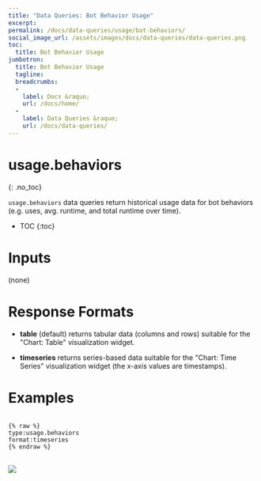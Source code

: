 ```yaml
---
title: "Data Queries: Bot Behavior Usage"
excerpt: 
permalink: /docs/data-queries/usage/bot-behaviors/
social_image_url: /assets/images/docs/data-queries/data-queries.png
toc:
  title: Bot Behavior Usage
jumbotron:
  title: Bot Behavior Usage
  tagline: 
  breadcrumbs:
  -
    label: Docs &raquo;
    url: /docs/home/
  -
    label: Data Queries &raquo;
    url: /docs/data-queries/
---
```


# usage.behaviors
{: .no_toc}

`usage.behaviors` data queries return historical usage data for bot behaviors (e.g. uses, avg. runtime, and total runtime over time).

* TOC
{:toc}

# Inputs

(none)

# Response Formats

* **table** (default) returns tabular data (columns and rows) suitable for the "Chart: Table" visualization widget.

* **timeseries** returns series-based data suitable for the "Chart: Time Series" visualization widget (the x-axis values are timestamps).

# Examples

<pre>
<code class="language-text">
{% raw %}
type:usage.behaviors
format:timeseries
{% endraw %}
</code>
</pre>

<div class="cerb-screenshot">
<img src="/assets/images/docs/data-queries/data-queries-bot-usage.png" class="screenshot">
</div>
